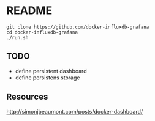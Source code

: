 # README

```
git clone https://github.com/docker-influxdb-grafana
cd docker-influxdb-grafana
./run.sh
```

## TODO

- define persistent dashboard
- define persistens storage

## Resources

http://simonjbeaumont.com/posts/docker-dashboard/
